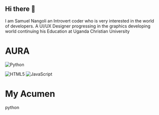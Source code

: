 ## Hi there 👋
I am Samuel Nangoli an Introvert coder who is very interested in the world of developers.
A UI/UX Designer progressing in the graphics developing world continuing his Education at Uganda Christian University



# AURA

![Python](https://img.shields.io/badge/Python-%2300f.svg?style=flat&logo=python&logoColor=skyblue)

![HTML5](https://img.shields.io/badge/HTML5-%23E34F26.svg?style=flat&logo=html5&logoColor=white)         ![JavaScript](https://img.shields.io/badge/JavaScript-%23323330.svg?style=flat&logo=javascript&logoColor=%23F7DF1E)
<!--
**Samtrent17/Samtrent17** is a ✨ _special_ ✨ repository because its `README.md` (this file) appears on your GitHub profile.

Here are some ideas to get you started:

- 🔭 I’m currently working on ...
- 🌱 I’m currently learning ...
- 👯 I’m looking to collaborate on ...
- 🤔 I’m looking for help with ...
- 💬 Ask me about ...
- 📫 How to reach me: ...
- 😄 Pronouns: ...
- ⚡ Fun fact: ...
-->
# My Acumen
python 

